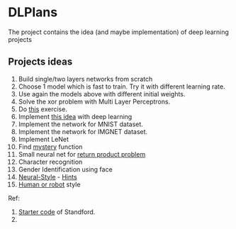 # DLPlans
The project contains the idea (and maybe implementation) of deep learning projects

## Projects ideas

1. Build single/two layers networks from scratch
2. Choose 1 model which is fast to train. Try it with different learning rate. 
3. Use again the models above with different initial weights. 
4. Solve the xor problem with Multi Layer Perceptrons.
5. Do [this](http://ufldl.stanford.edu/tutorial/supervised/ExerciseSupervisedNeuralNetwork/) exercise.
5. Implement [this idea](http://crockpotveggies.com/2015/02/09/automating-tinder-with-eigenfaces.html) with deep learning
6. Implement the network for MNIST dataset. 
8. Implement the network for IMGNET dataset.
8. Implement LeNet
8. Find [mystery](https://www.kaggle.com/c/mysteryfunction) function
8. Small neural net for [return product problem](https://www.kaggle.com/c/bads-assignment-ws1718/data)
7. Character recognition
100. Gender Identification using face
101. [Neural-Style](https://arxiv.org/abs/1508.06576) - [Hints](http://pytorch.org/tutorials/advanced/neural_style_tutorial.html#introduction)
102. [Human or robot](https://www.kaggle.com/c/facebook-recruiting-iv-human-or-bot/data) style 


Ref:
1. [Starter code](https://github.com/amaas/stanford_dl_ex) of Standford.
2. 
